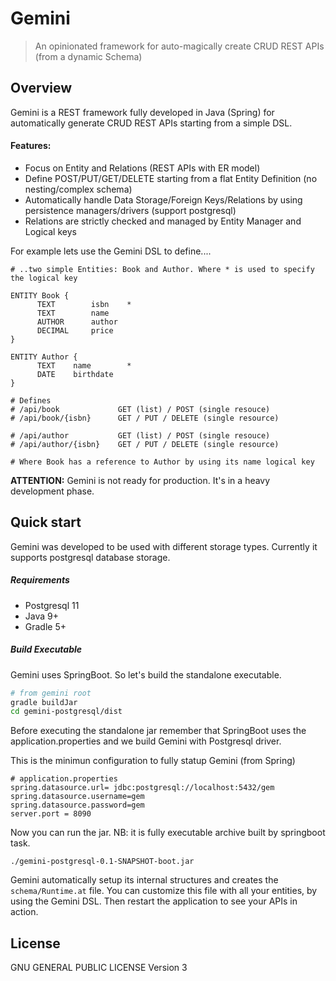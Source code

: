 # Gemini

> An opinionated framework for auto-magically create CRUD REST APIs (from a dynamic Schema)

## Overview

Gemini is a REST framework fully developed in Java (Spring) for automatically generate CRUD REST APIs starting from a simple DSL.

#### Features:
* Focus on Entity and Relations (REST APIs with ER model)
* Define POST/PUT/GET/DELETE starting from a flat Entity Definition (no nesting/complex schema)
* Automatically handle Data Storage/Foreign Keys/Relations by using persistence managers/drivers (support postgresql)
* Relations are strictly checked and managed by Entity Manager and Logical keys

For example lets use the Gemini DSL to define....

```text
# ..two simple Entities: Book and Author. Where * is used to specify the logical key

ENTITY Book {
      TEXT        isbn    *
      TEXT        name
      AUTHOR      author
      DECIMAL     price
}
  
ENTITY Author {
      TEXT    name        *
      DATE    birthdate
}

# Defines 
# /api/book             GET (list) / POST (single resouce)
# /api/book/{isbn}      GET / PUT / DELETE (single resource)

# /api/author           GET (list) / POST (single resouce)
# /api/author/{isbn}    GET / PUT / DELETE (single resource)

# Where Book has a reference to Author by using its name logical key

``` 

**ATTENTION:** Gemini is not ready for production. It's in a heavy development phase.

## Quick start
Gemini was developed to be used with different storage types. Currently it supports postgresql database storage. 

##### Requirements
* Postgresql 11
* Java 9+
* Gradle 5+

##### Build Executable
Gemini uses SpringBoot. So let's build the standalone executable.
```bash
# from gemini root
gradle buildJar
cd gemini-postgresql/dist
```
Before executing the standalone jar remember that SpringBoot uses the application.properties and we build Gemini with
Postgresql driver.

This is the minimun configuration to fully statup Gemini (from Spring)

```
# application.properties
spring.datasource.url= jdbc:postgresql://localhost:5432/gem
spring.datasource.username=gem
spring.datasource.password=gem
server.port = 8090
```
 
Now you can run the jar. NB: it is fully executable archive built by springboot task.
```
./gemini-postgresql-0.1-SNAPSHOT-boot.jar
```

Gemini automatically setup its internal structures and creates the ```schema/Runtime.at``` file. You can customize this
file with all your entities, by using the Gemini DSL. Then restart the application to see your APIs in action.
 


## License
GNU GENERAL PUBLIC LICENSE Version 3